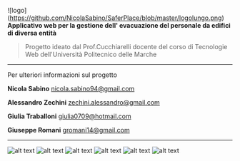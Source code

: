 
![logo] (https://github.com/NicolaSabino/SaferPlace/blob/master/logolungo.png)
**Applicativo web per la gestione dell' evacuazione del personale da edifici di diversa entità**
>Progetto ideato dal Prof.Cucchiarelli docente del corso di Tecnologie Web dell'Università Politecnico delle Marche



***

Per ulteriori informazioni sul progetto

**Nicola Sabino**       nicola.sabino94@gmail.com

**Alessandro Zechini**  zechini.alessandro@gmail.com

**Giulia Traballoni**   giulia0709@hotmail.com

**Giuseppe Romani**     gromani14@gmail.com


***
![alt text](http://www.alsacreations.com/xmedia/doc/full/php-elephant.png) ![alt text](https://upload.wikimedia.org/wikipedia/commons/thumb/6/61/HTML5_logo_and_wordmark.svg/128px-HTML5_logo_and_wordmark.svg.png) ![alt text](http://www.diapason-info.com/wp-content/uploads/2014/07/zend-framework.jpg) ![alt text](http://eimagine.com/wp-content/uploads/2014/09/js.png) ![alt text](http://3.bp.blogspot.com/-Pv6D2RbhMoY/UfklyE_3fkI/AAAAAAAAAo0/wftYaC95wQg/s1600/logo-jquery2.png) ![alt text](https://pbs.twimg.com/profile_images/532662364613525504/GN559Lfb_400x400.png)



